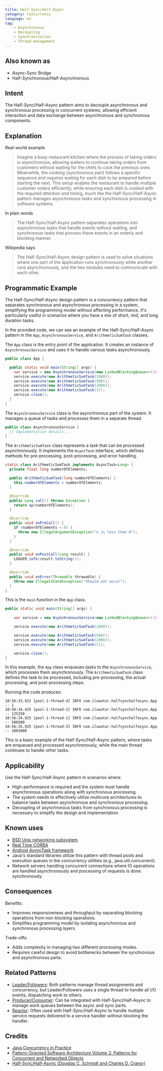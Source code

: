 ```yaml
---
title: Half-Sync/Half-Async
category: Concurrency
language: en
tag:
    - Asynchronous
    - Decoupling
    - Synchronization
    - Thread management
---
```


## Also known as

* Async-Sync Bridge
* Half-Synchronous/Half-Asynchronous

## Intent

The Half-Sync/Half-Async pattern aims to decouple asynchronous and synchronous processing in concurrent systems, allowing efficient interaction and data exchange between asynchronous and synchronous components.

## Explanation

Real-world example

> Imagine a busy restaurant kitchen where the process of taking orders is asynchronous, allowing waiters to continue taking orders from customers without waiting for the chefs to cook the previous ones. Meanwhile, the cooking (synchronous part) follows a specific sequence and requires waiting for each dish to be prepared before starting the next. This setup enables the restaurant to handle multiple customer orders efficiently, while ensuring each dish is cooked with the required attention and timing, much like the Half-Sync/Half-Async pattern manages asynchronous tasks and synchronous processing in software systems.

In plain words

> The Half-Sync/Half-Async pattern separates operations into asynchronous tasks that handle events without waiting, and synchronous tasks that process these events in an orderly and blocking manner.

Wikipedia says

> The Half-Sync/Half-Async design pattern is used to solve situations where one part of the application runs synchronously while another runs asynchronously, and the two modules need to communicate with each other.

## Programmatic Example

The Half-Sync/Half-Async design pattern is a concurrency pattern that separates synchronous and asynchronous processing in a system, simplifying the programming model without affecting performance. It's particularly useful in scenarios where you have a mix of short, mid, and long duration tasks.

In the provided code, we can see an example of the Half-Sync/Half-Async pattern in the `App`, `AsynchronousService`, and `ArithmeticSumTask` classes.

The `App` class is the entry point of the application. It creates an instance of `AsynchronousService` and uses it to handle various tasks asynchronously.

```java
public class App {

  public static void main(String[] args) {
    var service = new AsynchronousService(new LinkedBlockingQueue<>());
    service.execute(new ArithmeticSumTask(1000));
    service.execute(new ArithmeticSumTask(500));
    service.execute(new ArithmeticSumTask(2000));
    service.execute(new ArithmeticSumTask(1));
    service.close();
  }
}
```

The `AsynchronousService` class is the asynchronous part of the system. It manages a queue of tasks and processes them in a separate thread.

```java
public class AsynchronousService {
  // Implementation details...
}
```

The `ArithmeticSumTask` class represents a task that can be processed asynchronously. It implements the `AsyncTask` interface, which defines methods for pre-processing, post-processing, and error handling.

```java
static class ArithmeticSumTask implements AsyncTask<Long> {
  private final long numberOfElements;

  public ArithmeticSumTask(long numberOfElements) {
    this.numberOfElements = numberOfElements;
  }

  @Override
  public Long call() throws Exception {
    return ap(numberOfElements);
  }

  @Override
  public void onPreCall() {
    if (numberOfElements < 0) {
      throw new IllegalArgumentException("n is less than 0");
    }
  }

  @Override
  public void onPostCall(Long result) {
    LOGGER.info(result.toString());
  }

  @Override
  public void onError(Throwable throwable) {
    throw new IllegalStateException("Should not occur");
  }
}
```

This is the `main` function in the `App` class.

```java
public static void main(String[] args) {
    
    var service = new AsynchronousService(new LinkedBlockingQueue<>());

    service.execute(new ArithmeticSumTask(1000));

    service.execute(new ArithmeticSumTask(500));
    service.execute(new ArithmeticSumTask(2000));
    service.execute(new ArithmeticSumTask(1));

    service.close();
}
```

In this example, the `App` class enqueues tasks to the `AsynchronousService`, which processes them asynchronously. The `ArithmeticSumTask` class defines the task to be processed, including pre-processing, the actual processing, and post-processing steps. 

Running the code produces:

```
10:56:33.922 [pool-1-thread-4] INFO com.iluwatar.halfsynchalfasync.App -- 1
10:56:34.425 [pool-1-thread-2] INFO com.iluwatar.halfsynchalfasync.App -- 125250
10:56:34.925 [pool-1-thread-1] INFO com.iluwatar.halfsynchalfasync.App -- 500500
10:56:35.925 [pool-1-thread-3] INFO com.iluwatar.halfsynchalfasync.App -- 2001000
```

This is a basic example of the Half-Sync/Half-Async pattern, where tasks are enqueued and processed asynchronously, while the main thread continues to handle other tasks.

## Applicability

Use the Half-Sync/Half-Async pattern in scenarios where:

* High-performance is required and the system must handle asynchronous operations along with synchronous processing.
* The system needs to effectively utilize multicore architectures to balance tasks between asynchronous and synchronous processing.
* Decoupling of asynchronous tasks from synchronous processing is necessary to simplify the design and implementation.

## Known uses

* [BSD Unix networking subsystem](https://www.dre.vanderbilt.edu/~schmidt/PDF/PLoP-95.pdf)
* [Real Time CORBA](http://www.omg.org/news/meetings/workshops/presentations/realtime2001/4-3_Pyarali_thread-pool.pdf)
* [Android AsyncTask framework](https://developer.android.com/reference/android/os/AsyncTask)
* Java's standard libraries utilize this pattern with thread pools and execution queues in the concurrency utilities (e.g., java.util.concurrent).
* Network servers handling concurrent connections where IO operations are handled asynchronously and processing of requests is done synchronously.

## Consequences

Benefits:

* Improves responsiveness and throughput by separating blocking operations from non-blocking operations.
* Simplifies programming model by isolating asynchronous and synchronous processing layers.

Trade-offs:

* Adds complexity in managing two different processing modes.
* Requires careful design to avoid bottlenecks between the synchronous and asynchronous parts.

## Related Patterns

* [Leader/Followers](https://java-design-patterns.com/patterns/leader-followers/): Both patterns manage thread assignments and concurrency, but Leader/Followers uses a single thread to handle all I/O events, dispatching work to others.
* [Producer/Consumer](https://java-design-patterns.com/patterns/producer-consumer/): Can be integrated with Half-Sync/Half-Async to manage work queues between the async and sync parts.
* [Reactor](https://java-design-patterns.com/patterns/reactor/): Often used with Half-Sync/Half-Async to handle multiple service requests delivered to a service handler without blocking the handler.

## Credits

* [Java Concurrency in Practice](https://amzn.to/4aRMruW)
* [Pattern-Oriented Software Architecture Volume 2: Patterns for Concurrent and Networked Objects](https://amzn.to/3UgC24V)
* [Half-Sync/Half-Async (Douglas C. Schmidt and Charles D. Cranor)](https://www.dre.vanderbilt.edu/~schmidt/PDF/PLoP-95.pdf)
